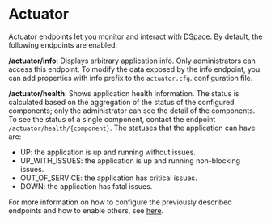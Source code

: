 # Actuator

Actuator endpoints let you monitor and interact with DSpace. By default, the following endpoints are enabled:

**/actuator/info**: Displays arbitrary application info. Only administrators can access this endpoint.
To modify the data exposed by the info endpoint, you can add properties with info prefix to the `actuator.cfg`.
configuration file.

**/actuator/health**: Shows application health information. The status is calculated based on the aggregation of the
status of the configured components; only the administrator can see the detail of the components.
To see the status of a single component, contact the endpoint `/actuator/health/{component}`.
The statuses that the application can have are:

* UP: the application is up and running without issues.
* UP_WITH_ISSUES: the application is up and running non-blocking issues.
* OUT_OF_SERVICE: the application has critical issues.
* DOWN: the application has fatal issues.

For more information on how to configure the previously described endpoints and how to enable others,
see [here](https://docs.spring.io/spring-boot/docs/current/reference/html/actuator.html#actuator.enabling).
